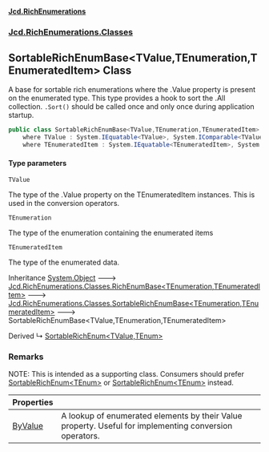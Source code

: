 #### [Jcd.RichEnumerations](index.md 'index')

### [Jcd.RichEnumerations.Classes](Jcd.RichEnumerations.Classes.md 'Jcd.RichEnumerations.Classes')

## SortableRichEnumBase<TValue,TEnumeration,TEnumeratedItem> Class

A base for sortable rich enumerations where the .Value property is present on the enumerated type.
This type provides a hook to sort the .All collection. `.Sort()` should be called once and only once during
application startup.

```csharp
public class SortableRichEnumBase<TValue,TEnumeration,TEnumeratedItem> : Jcd.RichEnumerations.Classes.SortableRichEnumBase<TEnumeration, TEnumeratedItem>
    where TValue : System.IEquatable<TValue>, System.IComparable<TValue>
    where TEnumeratedItem : System.IEquatable<TEnumeratedItem>, System.IComparable<TEnumeratedItem>, Jcd.RichEnumerations.Classes.ISortableRichEnumValueProvider<TValue>
```

#### Type parameters

<a name='Jcd.RichEnumerations.Classes.SortableRichEnumBase_TValue,TEnumeration,TEnumeratedItem_.TValue'></a>

`TValue`

The type of the .Value property on the TEnumeratedItem instances. This is used in the
conversion operators.

<a name='Jcd.RichEnumerations.Classes.SortableRichEnumBase_TValue,TEnumeration,TEnumeratedItem_.TEnumeration'></a>

`TEnumeration`

The type of the enumeration containing the enumerated items

<a name='Jcd.RichEnumerations.Classes.SortableRichEnumBase_TValue,TEnumeration,TEnumeratedItem_.TEnumeratedItem'></a>

`TEnumeratedItem`

The type of the enumerated data.

Inheritance [System.Object](https://docs.microsoft.com/en-us/dotnet/api/System.Object 'System.Object') &#129106; [Jcd.RichEnumerations.Classes.RichEnumBase&lt;](Jcd.RichEnumerations.Classes.RichEnumBase_TEnumeration,TEnumeratedItem_.md 'Jcd.RichEnumerations.Classes.RichEnumBase<TEnumeration,TEnumeratedItem>')[TEnumeration](Jcd.RichEnumerations.Classes.SortableRichEnumBase_TValue,TEnumeration,TEnumeratedItem_.md#Jcd.RichEnumerations.Classes.SortableRichEnumBase_TValue,TEnumeration,TEnumeratedItem_.TEnumeration 'Jcd.RichEnumerations.Classes.SortableRichEnumBase<TValue,TEnumeration,TEnumeratedItem>.TEnumeration')[,](Jcd.RichEnumerations.Classes.RichEnumBase_TEnumeration,TEnumeratedItem_.md 'Jcd.RichEnumerations.Classes.RichEnumBase<TEnumeration,TEnumeratedItem>')[TEnumeratedItem](Jcd.RichEnumerations.Classes.SortableRichEnumBase_TValue,TEnumeration,TEnumeratedItem_.md#Jcd.RichEnumerations.Classes.SortableRichEnumBase_TValue,TEnumeration,TEnumeratedItem_.TEnumeratedItem 'Jcd.RichEnumerations.Classes.SortableRichEnumBase<TValue,TEnumeration,TEnumeratedItem>.TEnumeratedItem')[&gt;](Jcd.RichEnumerations.Classes.RichEnumBase_TEnumeration,TEnumeratedItem_.md 'Jcd.RichEnumerations.Classes.RichEnumBase<TEnumeration,TEnumeratedItem>') &#129106; [Jcd.RichEnumerations.Classes.SortableRichEnumBase&lt;](Jcd.RichEnumerations.Classes.SortableRichEnumBase_TEnumeration,TEnumeratedItem_.md 'Jcd.RichEnumerations.Classes.SortableRichEnumBase<TEnumeration,TEnumeratedItem>')[TEnumeration](Jcd.RichEnumerations.Classes.SortableRichEnumBase_TValue,TEnumeration,TEnumeratedItem_.md#Jcd.RichEnumerations.Classes.SortableRichEnumBase_TValue,TEnumeration,TEnumeratedItem_.TEnumeration 'Jcd.RichEnumerations.Classes.SortableRichEnumBase<TValue,TEnumeration,TEnumeratedItem>.TEnumeration')[,](Jcd.RichEnumerations.Classes.SortableRichEnumBase_TEnumeration,TEnumeratedItem_.md 'Jcd.RichEnumerations.Classes.SortableRichEnumBase<TEnumeration,TEnumeratedItem>')[TEnumeratedItem](Jcd.RichEnumerations.Classes.SortableRichEnumBase_TValue,TEnumeration,TEnumeratedItem_.md#Jcd.RichEnumerations.Classes.SortableRichEnumBase_TValue,TEnumeration,TEnumeratedItem_.TEnumeratedItem 'Jcd.RichEnumerations.Classes.SortableRichEnumBase<TValue,TEnumeration,TEnumeratedItem>.TEnumeratedItem')[&gt;](Jcd.RichEnumerations.Classes.SortableRichEnumBase_TEnumeration,TEnumeratedItem_.md 'Jcd.RichEnumerations.Classes.SortableRichEnumBase<TEnumeration,TEnumeratedItem>') &#129106; SortableRichEnumBase<TValue,TEnumeration,TEnumeratedItem>

Derived
&#8627; [SortableRichEnum&lt;TValue,TEnum&gt;](Jcd.RichEnumerations.Classes.SortableRichEnum_TValue,TEnum_.md 'Jcd.RichEnumerations.Classes.SortableRichEnum<TValue,TEnum>')

### Remarks

NOTE: This is intended as a supporting class. Consumers should prefer [SortableRichEnum&lt;TEnum&gt;](Jcd.RichEnumerations.Classes.SortableRichEnum_TEnum_.md 'Jcd.RichEnumerations.Classes.SortableRichEnum<TEnum>') or
[SortableRichEnum&lt;TEnum&gt;](Jcd.RichEnumerations.Classes.SortableRichEnum_TEnum_.md 'Jcd.RichEnumerations.Classes.SortableRichEnum<TEnum>') instead.

| Properties                                                                                                                                                                                                    |                                                                                                            |
|:--------------------------------------------------------------------------------------------------------------------------------------------------------------------------------------------------------------|:-----------------------------------------------------------------------------------------------------------|
| [ByValue](Jcd.RichEnumerations.Classes.SortableRichEnumBase_TValue,TEnumeration,TEnumeratedItem_.ByValue.md 'Jcd.RichEnumerations.Classes.SortableRichEnumBase<TValue,TEnumeration,TEnumeratedItem>.ByValue') | A lookup of enumerated elements by their Value property. Useful for implementing conversion operators. |
